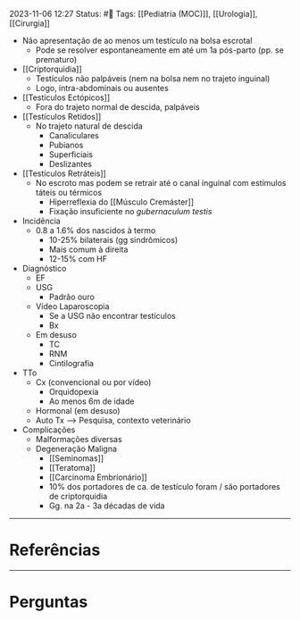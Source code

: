 2023-11-06 12:27
Status: #🌱 
Tags: [[Pediatria (MOC)]], [[Urologia]], [[Cirurgia]]
<br/>
- Não apresentação de ao menos um testículo na bolsa escrotal
	- Pode se resolver espontaneamente em até um 1a pós-parto (pp. se prematuro)
- [[Criptorquidia]]
	- Testículos não palpáveis (nem na bolsa nem no trajeto inguinal)
	- Logo, intra-abdominais ou ausentes
- [[Testículos Ectópicos]]
	- Fora do trajeto normal de descida, palpáveis
- [[Testículos Retidos]]
	- No trajeto natural de descida
		- Canaliculares
		- Pubianos
		- Superficiais
		- Deslizantes
- [[Testículos Retráteis]]
	- No escroto mas podem se retrair até o canal inguinal com estímulos táteis ou térmicos
		- Hiperreflexia do [[Músculo Cremáster]]
		- Fixação insuficiente no _gubernaculum testis_
- Incidência
	- 0.8 a 1.6% dos nascidos à termo
		- 10-25% bilaterais (gg sindrômicos)
		- Mais comum à direita
		- 12-15% com HF
- Diagnóstico
	- EF
	- USG
		- Padrão ouro
	- Vídeo Laparoscopia
		- Se a USG não encontrar testículos
		- Bx
	- Em desuso
		- TC
		- RNM
		- Cintilografia
- TTo
	- Cx (convencional ou por vídeo)
		- Orquidopexia
		- Ao menos 6m de idade
	- Hormonal (em desuso)
	- Auto Tx --> Pesquisa, contexto veterinário
- Complicações
	- Malformações diversas
	- Degeneração Maligna
		- [[Seminomas]]
		- [[Teratoma]]
		- [[Carcinoma Embrionário]]
		- 10% dos portadores de ca. de testículo foram / são portadores de criptorquidia
		- Gg. na 2a - 3a décadas de vida
____
# Referências
---
# Perguntas

